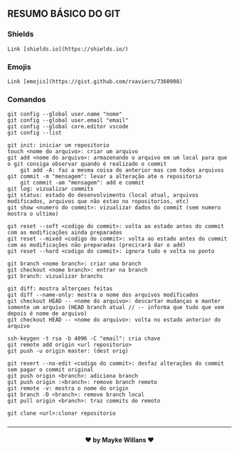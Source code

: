 <h2>
  <strong>RESUMO BÁSICO DO GIT</strong>
</h2>

### Shields
    Link [shields.io](https://shields.io/)

### Emojis
    Link [emojis](https://gist.github.com/rxaviers/7360908)

### Comandos
    git config --global user.name "nome"
    git config --global user.email "email"
    git config --global core.editor vscode
    git config --list

    git init: iniciar um repositorio
    touch <nome do arquivo>: criar um arquivo
    git add <nome do arquivo>: armazenando o arquivo em um local para que o git consiga observar quando é realizado o commit
        git add -A: faz a mesma coisa do anterior mas com todos arquivos 
    git commit -m "mensagem": levar a alteração ate o repositorio
        git commit -am "mensagem": add e commit
    git log: vizualizar commits
    git status: estado do desenvolvimento (local atual, arquivos modificados, arquivos que não estao no ropositorios, etc)
    git show <numero do commit>: vizualizar dados do commit (sem numero mostra o ultimo)

    git reset --soft <codigo do commit>: volta ao estado antes do commit com as modificações ainda preparadas
    git reset --mixed <codigo do commit>: volta ao estado antes do commit com as modificações não preparadas (precirará dar o add)
    git reset --hard <codigo do commit>: ignora tudo e volta no ponto

    git branch <nome branch>: criar uma branch
    git checkout <nome branch>: entrar na branch
    git branch: vizualizar branchs

    git diff: mostra alterçoes feitas 
    git diff --name-only: mostra o nome dos arquivos modificados
    git checkout HEAD -- <nome do arquivo>: descartar mudanças e manter somente um arquivo (HEAD branch atual // -- informa que tudo que vem depois é nome de arquivo)
    git checkout HEAD -- <nome do arquivo>: volta no estado anterior do arquivo

    ssh-keygen -t rsa -b 4096 -C "email": cria chave
    git remote add origin <url repositorio>
    git push -u origin master: (dest orig)

    git revert --no-edit <codigo do commit>: desfaz alterações do commit sem pagar o commit original
    git push origin <branch>: adiciona branch
    git push origin :<branch>: remove branch remoto
    git remote -v: mostra o nome do origin
    git branch -D <branch>: remove branch local
    git pull origin <branch>: traz commits do remoto

    git clone <url>:clonar repositorio
### 

<hr>

<h4 align="center"> ♥ by Mayke Willans ♥ </h4>
